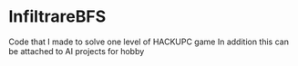 # InfiltrareBFS
Code that I made to solve one level of HACKUPC game
In addition this can be attached to AI projects for hobby
